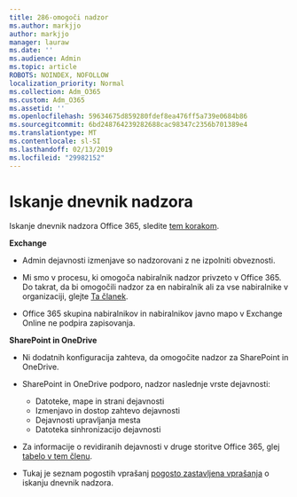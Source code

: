 ```yaml
---
title: 286-omogoči nadzor
ms.author: markjjo
author: markjjo
manager: lauraw
ms.date: ''
ms.audience: Admin
ms.topic: article
ROBOTS: NOINDEX, NOFOLLOW
localization_priority: Normal
ms.collection: Adm_O365
ms.custom: Adm_O365
ms.assetid: ''
ms.openlocfilehash: 59634675d859280fdef8ea476ff5a739e0684b86
ms.sourcegitcommit: 6bd248764239282688cac98347c2356b701389e4
ms.translationtype: MT
ms.contentlocale: sl-SI
ms.lasthandoff: 02/13/2019
ms.locfileid: "29982152"
---
```

# <a name="search-the-audit-log"></a>Iskanje dnevnik nadzora

Iskanje dnevnik nadzora Office 365, sledite [tem korakom](https://docs.microsoft.com/office365/securitycompliance/search-the-audit-log-in-security-and-compliance#search-the-audit-log). 

**Exchange**

- Admin dejavnosti izmenjave so nadzorovani z ne izpolniti obveznosti.

- Mi smo v procesu, ki omogoča nabiralnik nadzor privzeto v Office 365. Do takrat, da bi omogočili nadzor za en nabiralnik ali za vse nabiralnike v organizaciji, glejte [Ta članek](https://docs.microsoft.com/office365/securitycompliance/enable-mailbox-auditing).

- Office 365 skupina nabiralnikov in nabiralnikov javno mapo v Exchange Online ne podpira zapisovanja.

**SharePoint in OneDrive**

- Ni dodatnih konfiguracija zahteva, da omogočite nadzor za SharePoint in OneDrive.

- SharePoint in OneDrive podporo, nadzor naslednje vrste dejavnosti: 

    - Datoteke, mape in strani dejavnosti
    - Izmenjavo in dostop zahtevo dejavnosti
    - Dejavnosti upravljanja mesta
    - Datoteka sinhronizacijo dejavnosti

- Za informacije o revidiranih dejavnosti v druge storitve Office 365, glej [tabelo v tem členu](https://docs.microsoft.com/office365/securitycompliance/search-the-audit-log-in-security-and-compliance#audited-activities).

- Tukaj je seznam pogostih vprašanj [pogosto zastavljena vprašanja](https://docs.microsoft.com/office365/securitycompliance/search-the-audit-log-in-security-and-compliance#frequently-asked-questions) o iskanju dnevnik nadzora.